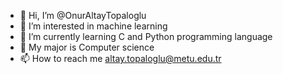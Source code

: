 - 👋 Hi, I’m @OnurAltayTopaloglu
- 👀 I’m interested in machine learning
- 🌱 I’m currently learning C and Python programming language
- 💞️ My major is Computer science
- 📫 How to reach me altay.topaloglu@metu.edu.tr
